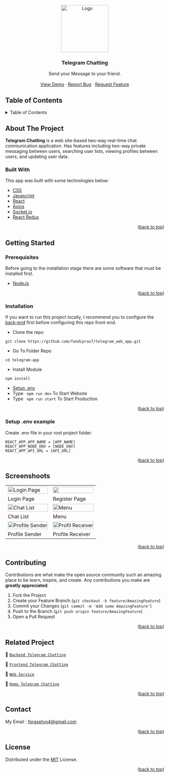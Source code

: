 <div id="top"></div>

<!-- PROJECT LOGO -->
<br />
<div align="center">
  <a href="https://github.com/fandipras7/telegram_web_app">
    <img src="https://res.cloudinary.com/dbpfwb5ok/image/upload/v1658735350/portofolio/telechat/Group_5856_hycy3k.png" alt="Logo" width="150px">
  </a>

  <h3 align="center">Telegram Chatting</h3>

  <p align="center">
    Send your Message to your friend.
    <br />
    <br />
    <a href="https://master--precious-pika-9e595f.netlify.app/login ">View Demo</a>
    ·
    <a href="https://github.com/fandipras7/telegram_web_app/issues">Report Bug</a>
    ·
    <a href="https://github.com/fandipras7/telegram_web_app/issues">Request Feature</a>
  </p>
</div>

<!-- TABLE OF CONTENTS -->

## Table of Contents

<details>
  <summary>Table of Contents</summary>
  <ol>
    <li>
      <a href="#about-the-project">About The Project</a>
      <ul>
        <li><a href="#built-with">Built With</a></li>
      </ul>
    </li>
    <li>
      <a href="#getting-started">Getting Started</a>
      <ul>
        <li><a href="#prerequisites">Prerequisites</a></li>
        <li><a href="#installation">Installation</a></li>
        <li><a href="#setup-env-example">Setup .env example</a></li>
      </ul>
    </li>
    <li><a href="#screenshoots">Screenshots</a></li>
    <li><a href="#contributing">Contributing</a></li>
    <li><a href="#related-project">Related Project</a></li>
    <li><a href="#contact">Contact</a></li>
    <li><a href="#license">License</a></li>
  </ol>
</details>

<!-- ABOUT THE PROJECT -->

## About The Project

**Telegram Chatting** is a web site-based two-way real-time chat communication application. Has features including two-way private messaging between users, searching user lists, viewing profiles between users, and updating user data.

### Built With

This app was built with some technologies below:

- [CSS](https://developer.mozilla.org/en-US/docs/Web/CSS)
- [Javascript](https://www.javascript.com/)
- [React](https://vuejs.org/v2)
- [Axios](https://axios-http.com/)
- [Socket.io](https://socket.io/)
- [React Redux](https://react-redux.js.org/introduction/getting-started)

<p align="right">(<a href="#top">back to top</a>)</p>

<!-- GETTING STARTED -->

## Getting Started

### Prerequisites

Before going to the installation stage there are some software that must be installed first.

- [NodeJs](https://nodejs.org/en/download/)

<p align="right">(<a href="#top">back to top</a>)</p>

### Installation

If you want to run this project locally, I recommend you to configure the [back-end](https://github.com/fandipras7/telegram_api) first before configuring this repo front-end.

- Clone the repo

```
git clone https://github.com/fandipras7/telegram_web_app.git
```

- Go To Folder Repo

```
cd telegram-app
```

- Install Module

```
npm install
```

- <a href="#setup-env">Setup .env</a>
- Type ` npm run dev` To Start Website
- Type ` npm run start` To Start Production

<p align="right">(<a href="#top">back to top</a>)</p>

### Setup .env example

Create .env file in your root project folder.

```
REACT_APP_APP_NAME = [APP_NAME]
REACT_APP_NODE_ENV = [NODE_ENV]
REACT_APP_API_URL = [API_URL]
```

<p align="right">(<a href="#top">back to top</a>)</p>

## Screenshoots

<p align="center" display=flex>
   
<table>
 
  <tr>
    <td><image src="https://res.cloudinary.com/dbpfwb5ok/image/upload/v1659348563/portofolio/telechat/login_inytqb.png" alt="Login Page" width=100%></td>
    <td><image src="https://res.cloudinary.com/dbpfwb5ok/image/upload/v1659348563/portofolio/telechat/register_r7ftg5.png" width=100%/></td>
  </tr>
   <tr>
    <td>Login Page</td>
    <td>Register Page</td>
  </tr>
  <tr>
    <td><image src="https://res.cloudinary.com/dbpfwb5ok/image/upload/v1659328325/portofolio/telechat/chat4_vfrnyk.png" alt="Chat List" width=100%></td>
    <td><image src="https://res.cloudinary.com/dbpfwb5ok/image/upload/v1659328561/portofolio/telechat/menu_recf6l.png" alt="Menu" width=100%/></td>
  </tr>
  <tr>
    <td>Chat List</td>
    <td>Menu</td>
  </tr>

  <tr>
    <td><image src="https://res.cloudinary.com/dbpfwb5ok/image/upload/v1659315134/portofolio/telechat/myprofile_2_mzlrib.png" alt="Profile Sender" width=100%></td>
    <td><image src="https://res.cloudinary.com/dbpfwb5ok/image/upload/v1659328998/portofolio/telechat/receiver_profile_quieoh.png" alt="Profil Receiver" width=100%/></td>
  </tr>
  <tr>
      <td>Profile Sender</td>
      <td>Profile Receiver</td>
  </tr>

</table>
      
</p>
<p align="right">(<a href="#top">back to top</a>)</p>

## Contributing

Contributions are what make the open source community such an amazing place to be learn, inspire, and create. Any contributions you make are **greatly appreciated**.

1. Fork the Project
2. Create your Feature Branch (`git checkout -b feature/AmazingFeature`)
3. Commit your Changes (`git commit -m 'Add some AmazingFeature'`)
4. Push to the Branch (`git push origin feature/AmazingFeature`)
5. Open a Pull Request

<p align="right">(<a href="#top">back to top</a>)</p>

## Related Project

:rocket: [`Backend Telegram Chatting`](https://github.com/fandipras7/telegram_api)

:rocket: [`Frontend Telegram Chatting`](https://github.com/fandipras7/telegram_web_app)

:rocket: [`Web Service`](https://chatan-app.herokuapp.com/)

:rocket: [`Demo Telegram Chatting`](https://master--precious-pika-9e595f.netlify.app)

<p align="right">(<a href="#top">back to top</a>)</p>

## Contact

My Email : fprasetyo4@gmail.com

<p align="right">(<a href="#top">back to top</a>)</p>

## License

Distributed under the [MIT](/LICENSE) License.

<p align="right">(<a href="#top">back to top</a>)</p>
